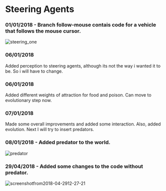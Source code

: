 # Steering Agents

### 01/01/2018 - Branch follow-mouse contais code for a vehicle that follows the mouse cursor.
![steering_one](https://user-images.githubusercontent.com/34630228/38139388-931a9c4c-3405-11e8-92e5-0631d3ca9b64.png)

### 06/01/2018

Added perception to steering agents, although its not the way i wanted it to be. So i will have to change.

### 06/01/2018

Added different weights of attraction for food and poison. Can move to evolutionary step now.

### 07/01/2018

Made some overall improvements and added some interaction. Also, added evolution. Next I will try to insert predators.

### 08/01/2018 - Added predator to the world.
![predator](https://user-images.githubusercontent.com/34630228/38139387-92f4f690-3405-11e8-82ec-20d9983b2707.png)

### 29/04/2018 - Added some changes to the code without predator.
![screenshotfrom2018-04-2912-27-21](https://user-images.githubusercontent.com/34630228/39408193-2eceb154-4ba9-11e8-8155-ea734a2a5d55.png)
